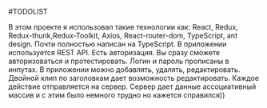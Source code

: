 #TODOLIST

В этом проекте я использовал такие технологии как: React, Redux, Redux-thunk,Redux-Toolkit, Axios, React-router-dom, TypeScript, ant design. Почти полностью написан на TypeScript. В приложении используется REST API. Есть авторизация. Вы сразу сможете авторизоваться и протестировать. Логин и пароль прописаны в инпутах. В приложении можно добавлять, удалять, редактировать. Двойной клип по заголовкам дает возможность редактировать. Каждое действие отправляется на сервер. Сервер дает данные ассоциативный массив и с этим было немного трудно но кажется справился))